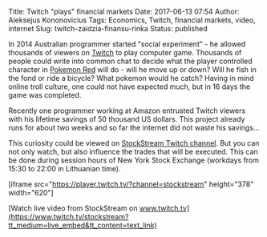 Title: Twitch "plays" financial markets
Date: 2017-06-13 07:54
Author: Aleksejus Kononovicius
Tags: Economics, Twitch, financial markets, video, internet
Slug: twitch-zaidzia-finansu-rinka
Status: published

In
2014 Australian programmer started "social experiment" - he allowed
thousands of viewers on [Twitch](http://www.twitch.tv) to play computer
game. Thousands of people could write into common chat to decide what
the player controlled character in [Pokemon
Red](https://en.wikipedia.org/wiki/Pok%C3%A9mon_Red) will do - will he
move up or down? Will he fish in the fond or ride a bicycle? What
pokemon would he catch? Having in mind online troll culture, one could
not have expected much, but in 16 days the game was completed.

Recently one programmer working at Amazon entrusted Twitch viewers with
his lifetime savings of 50 thousand US dollars. This project already
runs for about two weeks and so far the internet did not waste his
savings...

This curiosity could be viewed on [StockStream Twitch
channel](https://www.twitch.tv/stockstream). But you can not only watch,
but also influence the trades that will be executed. This can be done
during session hours of New York Stock Exchange (workdays from 15:30 to
22:00 in Lithuanian time).

[iframe src="https://player.twitch.tv/?channel=stockstream" height="378" width="620"]

[Watch
live video from StockStream on
www.twitch.tv](https://www.twitch.tv/stockstream?tt_medium=live_embed&tt_content=text_link)
